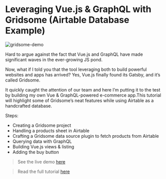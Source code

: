 # Leveraging Vue.js & GraphQL with Gridsome (Airtable Database Example)

![gridsome-demo](https://snipcart.com/media/203990/gridsome-airtable-tutorial.png)

Hard to argue against the fact that Vue.js and GraphQL have made significant waves in the ever-growing JS pond.

Now, what if I told you that the tool leveraging both to build powerful websites and apps has arrived? Yes, Vue.js finally found its Gatsby, and it’s called Gridsome.

It quickly caught the attention of our team and here I’m putting it to the test by building my own Vue & GraphQL-powered e-commerce app.This tutorial will highlight some of Gridsome’s neat features while using Airtable as a handcrafted database.

Steps:

- Creating a Gridsome project
- Handling a products sheet in Airtable
- Crafting a Gridsome data source plugin to fetch products from Airtable
- Querying data with GraphQL
- Building Vue.js views & listing
- Adding the buy button

> See the live demo [here](https://snipcart-gridsome-airtable.netlify.com/)

> Read the full tutorial [here](https://snipcart.com/blog/vuejs-graphql-airtable-example)
